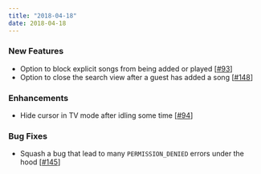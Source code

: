 ```yaml
---
title: "2018-04-18"
date: 2018-04-18
---
```


### New Features

- Option to block explicit songs from being added or played [[#93](https://github.com/Festify/app/issues/93)]
- Option to close the search view after a guest has added a song [[#148](https://github.com/Festify/app/issues/148)]

### Enhancements

- Hide cursor in TV mode after idling some time [[#94](https://github.com/Festify/app/issues/94)]

### Bug Fixes

- Squash a bug that lead to many `PERMISSION_DENIED` errors under the hood [[#145](https://github.com/Festify/app/issues/145)]